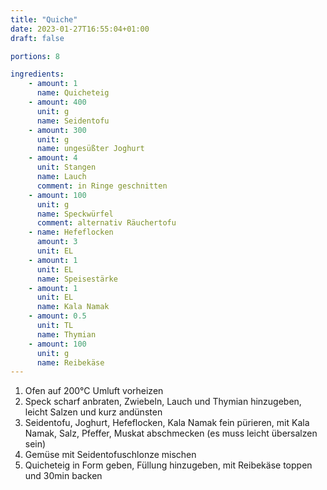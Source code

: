 ```yaml
---
title: "Quiche"
date: 2023-01-27T16:55:04+01:00
draft: false

portions: 8

ingredients:
    - amount: 1
      name: Quicheteig
    - amount: 400
      unit: g
      name: Seidentofu
    - amount: 300
      unit: g
      name: ungesüßter Joghurt
    - amount: 4
      unit: Stangen
      name: Lauch
      comment: in Ringe geschnitten
    - amount: 100
      unit: g
      name: Speckwürfel
      comment: alternativ Räuchertofu
    - name: Hefeflocken
      amount: 3
      unit: EL
    - amount: 1
      unit: EL
      name: Speisestärke
    - amount: 1
      unit: EL
      name: Kala Namak
    - amount: 0.5
      unit: TL
      name: Thymian
    - amount: 100
      unit: g
      name: Reibekäse
---
```


1. Ofen auf 200°C Umluft vorheizen
2. Speck scharf anbraten, Zwiebeln, Lauch und Thymian hinzugeben, leicht Salzen und kurz andünsten
3. Seidentofu, Joghurt, Hefeflocken, Kala Namak fein pürieren, mit Kala Namak, Salz, Pfeffer, Muskat abschmecken (es muss leicht übersalzen sein)
4. Gemüse mit Seidentofuschlonze mischen
5. Quicheteig in Form geben, Füllung hinzugeben, mit Reibekäse toppen und 30min backen
